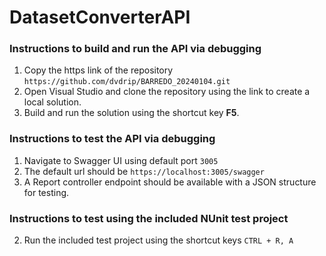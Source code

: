 # DatasetConverterAPI

### Instructions to build and run the API via debugging
1. Copy the https link of the repository `https://github.com/dvdrip/BARREDO_20240104.git`
2. Open Visual Studio and clone the repository using the link to create a local solution.
3. Build and run the solution using the shortcut key **F5**.

### Instructions to test the API via debugging
1. Navigate to Swagger UI using default port `3005`
2. The default url should be `https://localhost:3005/swagger`
3. A Report controller endpoint should be available with a JSON structure for testing.

### Instructions to test using the included NUnit test project
2. Run the included test project using the shortcut keys `CTRL + R, A`
